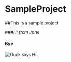 # SampleProject

##This is a sample project

###_Hi from Jane_
#### Bye
![Duck says Hi](https://www.dhresource.com/albu_392929040_00/1.0x0.jpg)
